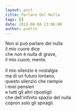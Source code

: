 ```yaml
---
layout: post
title: Parlare Del Nulla
tags: []
date: 2012-06-08 23:06:00
author: pietro
---
```

Non si può parlare del nulla<br/>il mio cuore dice<br/>che non è nulla di grave,<br/>il mio cuore, mente.<br/><br/>Il mio silenzio è nostalgia<br/>ma di un futuro lontano,<br/>questo silenzio che riempie<br/>i miei pensieri<br/>e tutti gli altri ripostigli<br/>che dell'infinito spazio del nulla<br/>copron solo gli spiragli.
